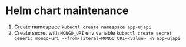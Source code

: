 # Helm chart maintenance

1. Create namespace `kubectl create namespace app-ujapi`
2. Create secret with `MONGO_URI` env variable `kubectl create secret generic mongo-uri --from-literal=MONGO_URI=<value> -n app-ujapi` 
